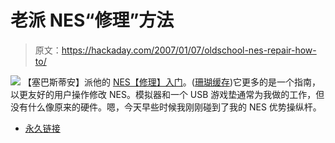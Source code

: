 # 老派 NES“修理”方法

> 原文：<https://hackaday.com/2007/01/07/oldschool-nes-repair-how-to/>

![](img/b3ba4dbeb0c9b3863fd6ed1798a6c00c.png)
【塞巴斯蒂安】派他的 [NES【修理】入门](http://www.swscenter.org/index.php?option=com_content&task=view&id=38&Itemid=42)。([珊瑚缓存](http://www.swscenter.org.nyud.net:8080/index.php?option=com_content&task=view&id=38&Itemid=42))它更多的是一个指南，以更友好的用户操作修改 NES。模拟器和一个 USB 游戏垫通常为我做的工作，但没有什么像原来的硬件。嗯，今天早些时候我刚刚碰到了我的 NES 优势操纵杆。

*   [永久链接](http://www.swscenter.org/index.php?option=com_content&task=view&id=38&Itemid=42)